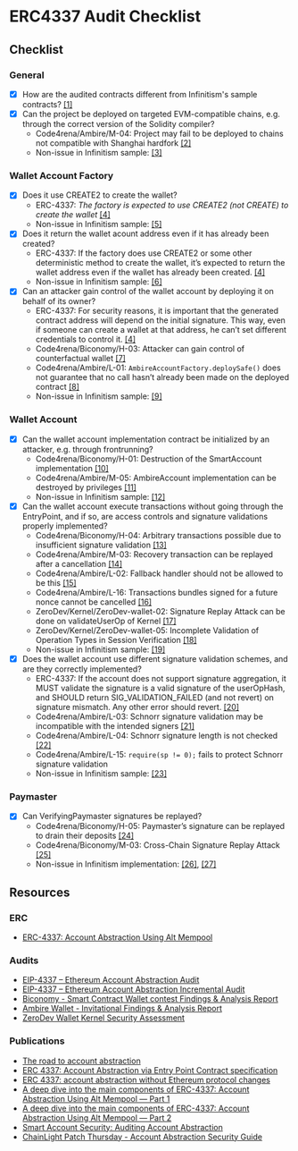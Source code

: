 # ERC4337 Audit Checklist

## Checklist

### General

- [x] How are the audited contracts different from Infinitism's sample contracts? [[1]](https://github.com/eth-infinitism/account-abstraction/tree/v0.6.0/contracts/samples)
- [x] Can the project be deployed on targeted EVM-compatible chains, e.g. through the correct version of the Solidity compiler?
  - Code4rena/Ambire/M-04: Project may fail to be deployed to chains not compatible with Shanghai hardfork [[2]](https://code4rena.com/reports/2023-05-ambire#m-04-project-may-fail-to-be-deployed-to-chains-not-compatible-with-shanghai-hardfork)
  - Non-issue in Infinitism sample: [[3]](https://github.com/eth-infinitism/account-abstraction/blob/v0.6.0/contracts/samples/SimpleAccount.sol#L2)

### Wallet Account Factory

- [x] Does it use CREATE2 to create the wallet?
  - ERC-4337: _The factory is expected to use CREATE2 (not CREATE) to create the wallet_ [[4]](https://eips.ethereum.org/EIPS/eip-4337#first-time-account-creation)
  - Non-issue in Infinitism sample: [[5]](https://github.com/eth-infinitism/account-abstraction/blob/v0.6.0/contracts/samples/SimpleAccountFactory.sol#L44)
- [x] Does it return the wallet acount address even if it has already been created?
  - ERC-4337: If the factory does use CREATE2 or some other deterministic method to create the wallet, it’s expected to return the wallet address even if the wallet has already been created. [[4]](https://eips.ethereum.org/EIPS/eip-4337#first-time-account-creation)
  - Non-issue in Infinitism sample: [[6]](https://github.com/eth-infinitism/account-abstraction/blob/v0.6.0/contracts/samples/SimpleAccountFactory.sol#L32)
- [x] Can an attacker gain control of the wallet account by deploying it on behalf of its owner?
  - ERC-4337: For security reasons, it is important that the generated contract address will depend on the initial signature. This way, even if someone can create a wallet at that address, he can’t set different credentials to control it. [[4]](https://eips.ethereum.org/EIPS/eip-4337#first-time-account-creation)
  - Code4rena/Biconomy/H-03: Attacker can gain control of counterfactual wallet [[7]](https://code4rena.com/reports/2023-01-biconomy#h-03-attacker-can-gain-control-of-counterfactual-wallet)
  - Code4rena/Ambire/L-01: `AmbireAccountFactory.deploySafe()` does not guarantee that no call hasn’t already been made on the deployed contract [[8]](https://code4rena.com/reports/2023-05-ambire#l-01-ambireaccountfactorydeploysafe-does-not-guarantee-that-no-call-hasnt-already-been-made-on-the-deployed-contract)
  - Non-issue in Infinitism sample: [[9]](https://github.com/eth-infinitism/account-abstraction/blob/v0.6.0/contracts/samples/SimpleAccountFactory.sol#L29)

### Wallet Account

- [x] Can the wallet account implementation contract be initialized by an attacker, e.g. through frontrunning?
  - Code4rena/Biconomy/H-01: Destruction of the SmartAccount implementation [[10]](https://code4rena.com/reports/2023-01-biconomy#h-01-destruction-of-the-smartaccount-implementation)
  - Code4rena/Ambire/M-05: AmbireAccount implementation can be destroyed by privileges [[11]](https://code4rena.com/reports/2023-05-ambire#m-05-ambireaccount-implementation-can-be-destroyed-by-privileges)
  - Non-issue in Infinitism sample: [[12]](https://github.com/eth-infinitism/account-abstraction/blob/v0.6.0/contracts/samples/SimpleAccount.sol#L46)
- [x] Can the wallet account execute transactions without going through the EntryPoint, and if so, are access controls and signature validations properly implemented?
  - Code4rena/Biconomy/H-04: Arbitrary transactions possible due to insufficient signature validation [[13]](https://code4rena.com/reports/2023-01-biconomy#h-04-arbitrary-transactions-possible-due-to-insufficient-signature-validation)
  - Code4rena/Ambire/M-03: Recovery transaction can be replayed after a cancellation [[14]](https://code4rena.com/reports/2023-05-ambire#m-03-recovery-transaction-can-be-replayed-after-a-cancellation)
  - Code4rena/Ambire/L-02: Fallback handler should not be allowed to be this [[15]](https://code4rena.com/reports/2023-05-ambire#l-02-fallback-handler-should-not-be-allowed-to-be-this)
  - Code4rena/Ambire/L-16: Transactions bundles signed for a future nonce cannot be cancelled [[16]](https://code4rena.com/reports/2023-05-ambire#l-16-transactions-bundles-signed-for-a-future-nonce-cannot-be-cancelled)
  - ZeroDev/Kernel/ZeroDev-wallet-02: Signature Replay Attack can be done on validateUserOp of Kernel [[17]](https://github.com/zerodevapp/kernel/blob/main/audits/kalos_v1.pdf)
  - ZeroDev/Kernel/ZeroDev-wallet-05: Incomplete Validation of Operation Types in Session Verification [[18]](https://github.com/zerodevapp/kernel/blob/main/audits/kalos_v1.pdf)
  - Non-issue in Infinitism sample: [[19]](https://github.com/eth-infinitism/account-abstraction/blob/v0.6.0/contracts/samples/SimpleAccount.sol#L58)
- [x] Does the wallet account use different signature validation schemes, and are they correctly implemented?
  - ERC-4337: If the account does not support signature aggregation, it MUST validate the signature is a valid signature of the userOpHash, and SHOULD return SIG_VALIDATION_FAILED (and not revert) on signature mismatch. Any other error should revert. [[20]](https://eips.ethereum.org/EIPS/eip-4337#definitions)
  - Code4rena/Ambire/L-03: Schnorr signature validation may be incompatible with the intended signers [[21]](https://code4rena.com/reports/2023-05-ambire#l-03-schnorr-signature-validation-may-be-incompatible-with-the-intended-signers)
  - Code4rena/Ambire/L-04: Schnorr signature length is not checked [[22]](https://code4rena.com/reports/2023-05-ambire#l-04-schnorr-signature-length-is-not-checked)
  - Code4rena/Ambire/L-15: `require(sp != 0);` fails to protect Schnorr signature validation
  - Non-issue in Infinitism sample: [[23]](https://github.com/eth-infinitism/account-abstraction/blob/v0.6.0/contracts/samples/SimpleAccount.sol#L96)

### Paymaster

- [x] Can VerifyingPaymaster signatures be replayed?
  - Code4rena/Biconomy/H-05: Paymaster’s signature can be replayed to drain their deposits [[24]](https://code4rena.com/reports/2023-01-biconomy#h-05-paymaster-eth-can-be-drained-with-malicious-sender)
  - Code4rena/Biconomy/M-03: Cross-Chain Signature Replay Attack [[25]](https://code4rena.com/reports/2023-01-biconomy#m-03-cross-chain-signature-replay-attack)
  - Non-issue in Infinitism implementation: [[26]](https://github.com/eth-infinitism/account-abstraction/blob/v0.6.0/contracts/samples/VerifyingPaymaster.sol#L64), [[27]](https://github.com/eth-infinitism/account-abstraction/blob/v0.6.0/contracts/samples/VerifyingPaymaster.sol#L88)

## Resources

### ERC

- [ERC-4337: Account Abstraction Using Alt Mempool](https://eips.ethereum.org/EIPS/eip-4337#first-time-account-creation)

### Audits

- [EIP-4337 – Ethereum Account Abstraction Audit](https://blog.openzeppelin.com/eth-foundation-account-abstraction-audit)
- [EIP-4337 – Ethereum Account Abstraction Incremental Audit](https://blog.openzeppelin.com/eip-4337-ethereum-account-abstraction-incremental-audit)
- [Biconomy - Smart Contract Wallet contest Findings & Analysis Report](https://code4rena.com/reports/2023-01-biconomy)
- [Ambire Wallet - Invitational Findings & Analysis Report](https://code4rena.com/reports/2023-05-ambire)
- [ZeroDev Wallet Kernel Security Assessment](https://github.com/zerodevapp/kernel/blob/main/audits/kalos_v1.pdf)

### Publications

- [The road to account abstraction](https://notes.ethereum.org/@vbuterin/account_abstraction_roadmap)
- [ERC 4337: Account Abstraction via Entry Point Contract specification](https://ethereum-magicians.org/t/erc-4337-account-abstraction-via-entry-point-contract-specification/7160)
- [ERC 4337: account abstraction without Ethereum protocol changes](https://medium.com/infinitism/erc-4337-account-abstraction-without-ethereum-protocol-changes-d75c9d94dc4a)
- [A deep dive into the main components of ERC-4337: Account Abstraction Using Alt Mempool — Part 1](https://medium.com/oak-security/a-deep-dive-into-the-main-components-of-erc-4337-account-abstraction-using-alt-mempool-part-1-3a1ed1bd3a9b)
- [A deep dive into the main components of ERC-4337: Account Abstraction Using Alt Mempool — Part 2](https://medium.com/oak-security/a-deep-dive-into-the-main-components-of-erc-4337-account-abstraction-using-alt-mempool-part-2-0c62617d9ebe)
- [Smart Account Security: Auditing Account Abstraction](https://medium.com/code4rena/smart-account-security-69b544c0da86)
- [ChainLight Patch Thursday - Account Abstraction Security Guide](https://defihacklabs.substack.com/p/chainlight-patch-thursday-account) 
